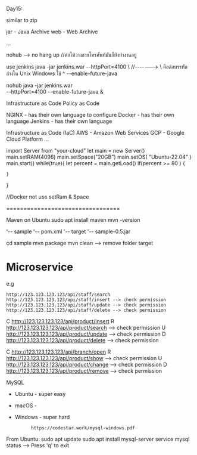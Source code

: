 
Day15:  

similar to zip

jar - Java Archive
web - Web Archive

...

nohub --> no hang up //ต่อให้วางสายโทรศัพท์มันก็ยังทำงานอยู่

use jenkins
java -jar jenkins.war --httpPort=4100 \  //-------> \ คือต่อบรรทัดล่างใน Unix Windows ใช้ ^
--enable-future-java

nohub java -jar jenkins.war \
--httpPort=4100 --enable-future-java &

Infrastructure as Code
Policy as Code

NGINX - has their own language to configure
Docker - has their own language
Jenkins - has their own language


Infrastructure as Code (IaC)
AWS - Amazon Web Services
GCP - Google Cloud Platform
...

import Server from "your-cloud"
let main = new Server()
main.setRAM(4096)
main.setSpace("20GB")
main.setOS( "Ubuntu-22.04" )
main.start()
while(true){
	let percent = main.getLoad()
	if(percent >= 80 ) {
		
	}
}

//Docker not use setRam & Space

=================================

Maven on Ubuntu
sudo apt install maven
mvn -version

'-- sample
	'-- pom.xml
	'-- target
		'-- sample-0.5.jar

cd sample
mvn package
mvn clean --> remove folder target


Microservice
============

e.g

	http://123.123.123.123/api/staff/search
	http://123.123.123.123/api/staff/insert	--> check permission
	http://123.123.123.123/api/staff/update --> check permission
	http://123.123.123.123/api/staff/delete --> check permission

C	http://123.123.123.123/api/product/insert
R	http://123.123.123.123/api/product/search	--> check permission
U	http://123.123.123.123/api/product/update 	--> check permission
D	http://123.123.123.123/api/product/delete 	--> check permission

C	http://123.123.123.123/api/branch/open
R	http://123.123.123.123/api/product/show		--> check permission
U	http://123.123.123.123/api/product/change 	--> check permission
D	http://123.123.123.123/api/product/remove 	--> check permission	




MySQL
- Ubuntu	- super easy
- macOS		- 
- Windows	- super hard

			https://codestar.work/mysql-windows.pdf


From Ubuntu:
sudo apt update
sudo apt install mysql-server
service mysql status --> Press 'q' to exit


